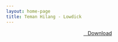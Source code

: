 ```yaml
---
layout: home-page
title: Teman Hilang - Lowdick
---
```


<center>
<a href="https://drive.google.com/uc?authuser=0&id=1_uQTaFSeoggjLfPTZ9Ecli3EbYMGAyfJ&export=download" ><i class="fa fa-caret-down" aria-hidden="true"></i>&nbsp; &nbsp;Download</a>
</center>
